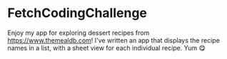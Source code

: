 # FetchCodingChallenge
Enjoy my app for exploring dessert recipes from https://www.themealdb.com! I've written an app that displays the recipe names in a list, with a sheet view for each individual recipe. Yum 😋
